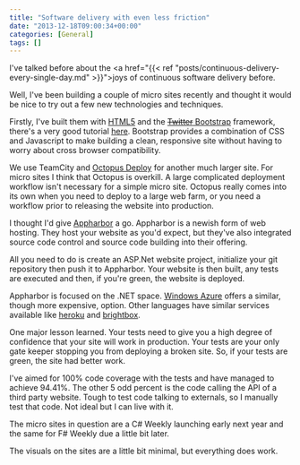 ```yaml
---
title: "Software delivery with even less friction"
date: "2013-12-18T09:00:34+00:00"
categories: [General]
tags: []
---
```


I've talked before about the <a href="{{< ref "posts/continuous-delivery-every-single-day.md" >}}">joys of continuous software delivery</a> before.

Well, I've been building a couple of micro sites recently and thought it would be nice to try out a few new technologies and techniques.

Firstly, I've built them with <a href="http://en.wikipedia.org/wiki/HTML5">HTML5</a> and the <a href="http://getbootstrap.com/"><del>Twitter</del> Bootstrap</a> framework, there's a very good tutorial <a href="http://www.w3resource.com/twitter-bootstrap/tutorial.php">here</a>. Bootstrap provides a combination of CSS and Javascript to make building a clean, responsive site without having to worry about cross browser compatibility.

We use TeamCity and <a href="http://octopusdeploy.com/">Octopus Deploy</a> for another much larger site. For micro sites I think that Octopus is overkill. A large complicated deployment workflow isn't necessary for a simple micro site. Octopus really comes into its own when you need to deploy to a large web farm, or you need a workflow prior to releasing the website into production.

I thought I'd give <a href="http://appharbor.com/">Appharbor</a> a go. Appharbor is a newish form of web hosting. They host your website as you'd expect, but they've also integrated source code control and source code building into their offering.

All you need to do is create an ASP.Net website project, initialize your git repository then push it to Appharbor. Your website is then built, any tests are executed and then, if you're green, the website is deployed.

Appharbor is focused on the .NET space. <a href="http://www.windowsazure.com/">Windows Azure</a> offers a similar, though more expensive, option. Other languages have similar services available like <a href="https://www.heroku.com/">heroku</a> and <a href="http://www.brightbox.co.uk/">brightbox</a>.

One major lesson learned. Your tests need to give you a high degree of confidence that your site will work in production. Your tests are your only gate keeper stopping you from deploying a broken site. So, if your tests are green, the site had better work.

I've aimed for 100% code coverage with the tests and have managed to achieve 94.41%. The other 5 odd percent is the code calling the API of a third party website. Tough to test code talking to externals, so I manually test that code. Not ideal but I can live with it.

The micro sites in question are a C# Weekly launching early next year and the same for F# Weekly due a little bit later.

The visuals on the sites are a little bit minimal, but everything does work.
